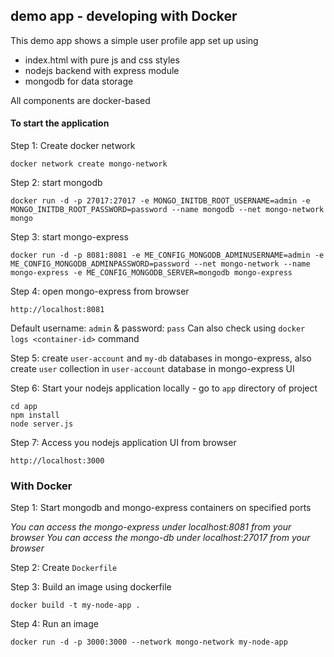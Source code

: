 ## demo app - developing with Docker

This demo app shows a simple user profile app set up using 
- index.html with pure js and css styles
- nodejs backend with express module
- mongodb for data storage

All components are docker-based

#### To start the application

Step 1: Create docker network

    docker network create mongo-network 

Step 2: start mongodb 

    docker run -d -p 27017:27017 -e MONGO_INITDB_ROOT_USERNAME=admin -e MONGO_INITDB_ROOT_PASSWORD=password --name mongodb --net mongo-network mongo    

Step 3: start mongo-express
    
    docker run -d -p 8081:8081 -e ME_CONFIG_MONGODB_ADMINUSERNAME=admin -e ME_CONFIG_MONGODB_ADMINPASSWORD=password --net mongo-network --name mongo-express -e ME_CONFIG_MONGODB_SERVER=mongodb mongo-express   

Step 4: open mongo-express from browser
    
    http://localhost:8081

Default username: `admin` & password: `pass`
Can also check using `docker logs <container-id>` command

Step 5: create `user-account` and `my-db` databases in mongo-express, also create `user` collection in  `user-account` database in mongo-express UI

Step 6: Start your nodejs application locally - go to `app` directory of project 

    cd app
    npm install 
    node server.js
    
Step 7: Access you nodejs application UI from browser

    http://localhost:3000


### With Docker

Step 1: Start mongodb and mongo-express containers on specified ports
    
_You can access the mongo-express under localhost:8081 from your browser_
_You can access the mongo-db under localhost:27017 from your browser_
   
Step 2: Create `Dockerfile`
    
Step 3: Build an image using dockerfile 

    docker build -t my-node-app .       
        
Step 4: Run an image

    docker run -d -p 3000:3000 --network mongo-network my-node-app
